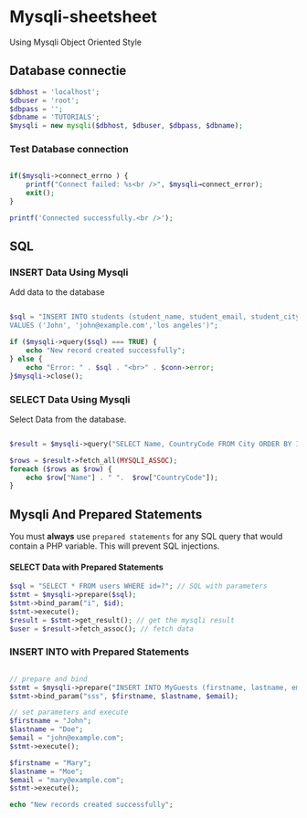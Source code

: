 # Mysqli-sheetsheet

Using Mysqli Object Oriented Style

## Database connectie

```php
$dbhost = 'localhost';
$dbuser = 'root';
$dbpass = '';
$dbname = 'TUTORIALS';
$mysqli = new mysqli($dbhost, $dbuser, $dbpass, $dbname);
```

### Test Database connection

```php

if($mysqli->connect_errno ) {
    printf("Connect failed: %s<br />", $mysqli→connect_error);
    exit();
}

printf('Connected successfully.<br />');
```

## SQL

### INSERT Data Using Mysqli

Add data to the database

```php

$sql = "INSERT INTO students (student_name, student_email, student_city)
VALUES ('John', 'john@example.com','los angeles')";

if ($mysqli->query($sql) === TRUE) {
    echo "New record created successfully";
} else {
    echo "Error: " . $sql . "<br>" . $conn->error;
}$mysqli->close();

```

### SELECT Data Using Mysqli

Select Data from the database.

```php

$result = $mysqli->query("SELECT Name, CountryCode FROM City ORDER BY ID LIMIT 3");

$rows = $result->fetch_all(MYSQLI_ASSOC);
foreach ($rows as $row) {
    echo $row["Name"] . " ".  $row["CountryCode"]);
}

```

## Mysqli And Prepared Statements

You must __always__ use `prepared statements` for any SQL query that would contain a PHP variable. This will prevent SQL injections.

#### SELECT Data with Prepared Statements

```php
$sql = "SELECT * FROM users WHERE id=?"; // SQL with parameters
$stmt = $mysqli->prepare($sql);
$stmt->bind_param("i", $id);
$stmt->execute();
$result = $stmt->get_result(); // get the mysqli result
$user = $result->fetch_assoc(); // fetch data
```


### INSERT INTO with Prepared Statements



```php

// prepare and bind
$stmt = $mysqli->prepare("INSERT INTO MyGuests (firstname, lastname, email) VALUES (?, ?, ?)");
$stmt->bind_param("sss", $firstname, $lastname, $email);

// set parameters and execute
$firstname = "John";
$lastname = "Doe";
$email = "john@example.com";
$stmt->execute();

$firstname = "Mary";
$lastname = "Moe";
$email = "mary@example.com";
$stmt->execute();

echo "New records created successfully";
```
